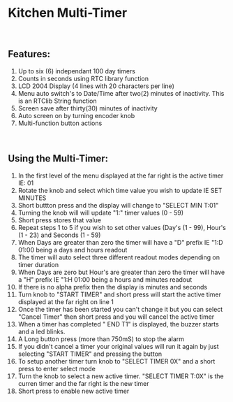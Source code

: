 # Kitchen Multi-Timer
<br>

## Features:

1. Up to six (6) independant 100 day timers
2. Counts in seconds using RTC library function
3. LCD 2004 Display (4 lines with 20 characters per line)
4. Menu auto switch's to Date/Time after two(2) minutes of inactivity. This is an RTClib String function
5. Screen save after thirty(30) minutes of inactivity
6. Auto screen on by turning encoder knob
7. Multi-function button actions
<br>

## Using the Multi-Timer:
1. In the first level of the menu displayed at the far right is the active timer IE: 01
3. Rotate the knob and select which time value you wish to update IE SET MINUTES
4. Short buttton press and the display will change to "SELECT MIN  T:01"
5. Turning the knob will will update "1:" timer values (0 - 59)
6. Short press stores that value
7. Repeat steps 1 to 5 if you wish to set other values (Day's (1 - 99), Hour's (1 - 23) and Seconds (1 - 59)
8. When Days are greater than zero the timer will have a "D" prefix IE "1:D 01:00 being a days and hours readout
9. The timer will auto select three different readout modes depending on timer duration
10. When Days are zero but Hour's are greater than zero the timer will have a "H" prefix IE "1:H 01:00 being a hours and minutes readout
11. If there is no alpha prefix then the display is minutes and seconds
12. Turn knob to "START TIMER" and short press will start the active timer displayed at the far right on line 1
13. Once the timer has been started you can't change it but you can select "Cancel Timer" then short press and you will cancel the active timer
14. When a timer has completed " END T1" is displayed, the buzzer starts and a led blinks.
15. A Long button press (more than 750mS) to stop the alarm
16. If you didn't cancel a timer your original values will run it again by just selecting "START TIMER" and pressing the button
17. To setup another timer turn knob to "SELECT TIMER     0X" and a short press to enter select mode
18. Turn the knob to select a new active timer. "SELECT TIMER T:0X" is the curren timer and the far right is the new timer
19. Short press to enable new active timer

